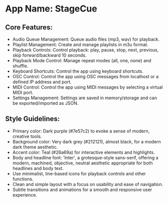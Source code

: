 # **App Name**: StageCue

## Core Features:

- Audio Queue Management: Queue audio files (mp3, wav) for playback.
- Playlist Management: Create and manage playlists in m3u format.
- Playback Controls: Control playback: play, pause, stop, next, previous, skip forward/backward 10 seconds.
- Playback Mode Control: Manage repeat modes (all, one, none) and shuffle.
- Keyboard Shortcuts: Control the app using keyboard shortcuts.
- OSC Control: Control the app using OSC messages from localhost or a defined IP address and port.
- MIDI Control: Control the app using MIDI messages by selecting a virtual MIDI port.
- Settings Management: Settings are saved in memory/storage and can be exported/imported as JSON.

## Style Guidelines:

- Primary color: Dark purple (#7e57c2) to evoke a sense of modern, creative tools.
- Background color: Very dark grey (#212121), almost black, for a modern dark theme aesthetic.
- Accent color: Teal (#26a69a) for interactive elements and highlights.
- Body and headline font: 'Inter', a grotesque-style sans-serif, offering a modern, machined, objective, neutral aesthetic appropriate for both headlines and body text.
- Use minimalist, line-based icons for playback controls and other functions.
- Clean and simple layout with a focus on usability and ease of navigation.
- Subtle transitions and animations for a smooth and responsive user experience.